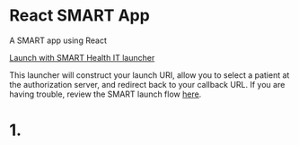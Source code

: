 # React SMART App

A SMART app using React

[Launch with SMART Health IT launcher](https://launch.smarthealthit.org/)

This launcher will construct your launch URI, allow you to select a patient at the authorization server, and redirect back to your callback URL. If you are having trouble, review the SMART launch flow [here](http://hl7.org/fhir/smart-app-launch/).

# 1.

